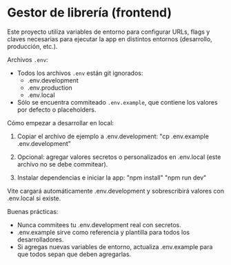 # Gestor de librería (frontend)

Este proyecto utiliza variables de entorno para configurar URLs, flags y claves necesarias para ejecutar la app en distintos entornos (desarrollo, producción, etc.).

Archivos `.env`:

- Todos los archivos `.env` están git ignorados:
  - .env.development
  - .env.production
  - .env.local
- Sólo se encuentra commiteado `.env.example`, que contiene los valores por defecto o placeholders.

Cómo empezar a desarrollar en local:

1. Copiar el archivo de ejemplo a .env.development:
   "cp .env.example .env.development"

2. Opcional: agregar valores secretos o personalizados en .env.local (este archivo no se debe commitear).

3. Instalar dependencias e iniciar la app:
   "npm install"
   "npm run dev"

Vite cargará automáticamente .env.development y sobrescribirá valores con .env.local si existe.

Buenas prácticas:

- Nunca commitees tu .env.development real con secretos.
- .env.example sirve como referencia y plantilla para todos los desarrolladores.
- Si agregas nuevas variables de entorno, actualiza .env.example para que todos sepan que deben agregarlas.
